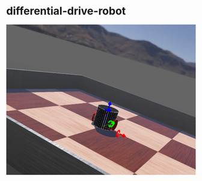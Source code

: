 # differential-drive-robot

[![Thumbnail](https://github.com/Mummanajagadeesh/differential-drive-robot/blob/a5540562a1066603412f7dcae4a8a3d26a1a01cf/empty_world_2.png)](https://github.com/Mummanajagadeesh/differential-drive-robot/blob/1136e010fda1f41e19d1da82824446b1a7e3ab3a/video.mp4)

